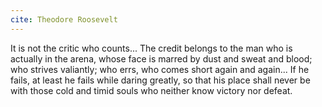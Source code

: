 ```yaml
---
cite: Theodore Roosevelt
---
```


It is not the critic who counts... The credit belongs to the man who is actually in the arena, whose face is marred by dust and sweat and blood; who strives valiantly; who errs, who comes short again and again... If he fails, at least he fails while daring greatly, so that his place shall never be with those cold and timid souls who neither know victory nor defeat.
